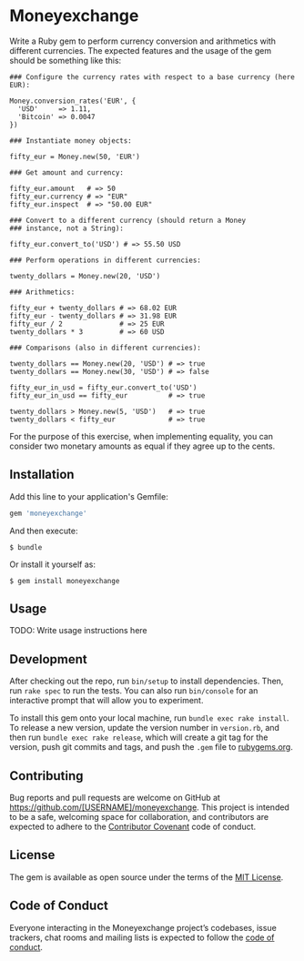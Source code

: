 # Moneyexchange

Write a Ruby gem to perform currency conversion and arithmetics with different currencies. The expected features and the usage of the gem should be something like this:
 
```
### Configure the currency rates with respect to a base currency (here EUR):
 
Money.conversion_rates('EUR', {
  'USD'     => 1.11,
  'Bitcoin' => 0.0047
})
 
### Instantiate money objects:
 
fifty_eur = Money.new(50, 'EUR')
 
### Get amount and currency:
 
fifty_eur.amount   # => 50
fifty_eur.currency # => "EUR"
fifty_eur.inspect  # => "50.00 EUR"
 
### Convert to a different currency (should return a Money
### instance, not a String):
 
fifty_eur.convert_to('USD') # => 55.50 USD
 
### Perform operations in different currencies:
 
twenty_dollars = Money.new(20, 'USD')
 
### Arithmetics:
 
fifty_eur + twenty_dollars # => 68.02 EUR
fifty_eur - twenty_dollars # => 31.98 EUR
fifty_eur / 2              # => 25 EUR
twenty_dollars * 3         # => 60 USD
 
### Comparisons (also in different currencies):
 
twenty_dollars == Money.new(20, 'USD') # => true
twenty_dollars == Money.new(30, 'USD') # => false
 
fifty_eur_in_usd = fifty_eur.convert_to('USD')
fifty_eur_in_usd == fifty_eur          # => true
 
twenty_dollars > Money.new(5, 'USD')   # => true
twenty_dollars < fifty_eur             # => true
```
 
For the purpose of this exercise, when implementing equality, you can consider two monetary amounts as equal if they agree up to the cents.

## Installation

Add this line to your application's Gemfile:

```ruby
gem 'moneyexchange'
```

And then execute:

    $ bundle

Or install it yourself as:

    $ gem install moneyexchange

## Usage

TODO: Write usage instructions here

## Development

After checking out the repo, run `bin/setup` to install dependencies. Then, run `rake spec` to run the tests. You can also run `bin/console` for an interactive prompt that will allow you to experiment.

To install this gem onto your local machine, run `bundle exec rake install`. To release a new version, update the version number in `version.rb`, and then run `bundle exec rake release`, which will create a git tag for the version, push git commits and tags, and push the `.gem` file to [rubygems.org](https://rubygems.org).

## Contributing

Bug reports and pull requests are welcome on GitHub at https://github.com/[USERNAME]/moneyexchange. This project is intended to be a safe, welcoming space for collaboration, and contributors are expected to adhere to the [Contributor Covenant](http://contributor-covenant.org) code of conduct.

## License

The gem is available as open source under the terms of the [MIT License](http://opensource.org/licenses/MIT).

## Code of Conduct

Everyone interacting in the Moneyexchange project’s codebases, issue trackers, chat rooms and mailing lists is expected to follow the [code of conduct](https://github.com/[USERNAME]/moneyexchange/blob/master/CODE_OF_CONDUCT.md).
